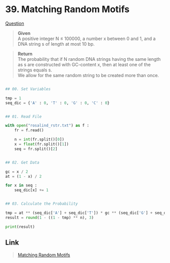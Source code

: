 # 39. Matching Random Motifs

[Question](http://rosalind.info/problems/rstr/)


> **Given**    
> A positive integer N ≤ 100000, a number x between 0 and 1, and a DNA string s of length at most 10 bp.

> **Return**    
> The probability that if N random DNA strings having the same length as s are constructed with GC-content x,
then at least one of the strings equals s.  
We allow for the same random string to be created more than once.
 
 
```python

## 00. Set Variables

tmp = 1
seq_dic = {'A' : 0, 'T' : 0, 'G' : 0, 'C' : 0}


## 01. Read File

with open("rosalind_rstr.txt") as f :
	fr = f.read()

	n = int(fr.split()[0])
	x = float(fr.split()[1])
	seq = fr.split()[2]


## 02. Get Data

gc = x / 2
at = (1 - x) / 2

for x in seq :
	seq_dic[x] += 1


## 03. Calculate the Probability

tmp = at ** (seq_dic['A'] + seq_dic['T']) * gc ** (seq_dic['G'] + seq_dic['C'])
result = round(1 - ((1 - tmp) ** n), 3)

print(result)

```


## Link

> [Matching Random Motifs](http://rosalind.info/problems/rstr/)
